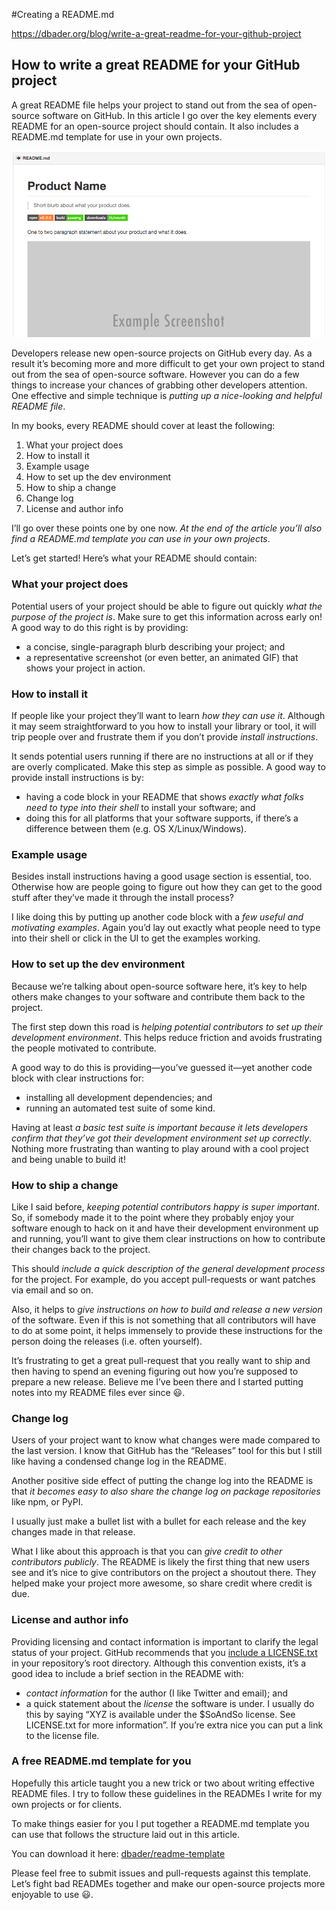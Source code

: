 
#Creating a README.md


https://dbader.org/blog/write-a-great-readme-for-your-github-project



## How to write a great README for your GitHub project

A great README file helps your project to stand out from the sea of open-source software on GitHub. In this article I go over the key elements every README for an open-source project should contain. It also includes a README.md template for use in your own projects.

![example of github readme](documentation/img/github-readme-header.png)

Developers release new open-source projects on GitHub every day. As a result it’s becoming more and more difficult to get your own project to stand out from the sea of open-source software. However you can do a few things to increase your chances of grabbing other developers attention. One effective and simple technique is *putting up a nice-looking and helpful README file*.

In my books, every README should cover at least the following:

1. What your project does
2. How to install it
2. Example usage
2. How to set up the dev environment
2. How to ship a change
2. Change log
2. License and author info

I’ll go over these points one by one now. *At the end of the article you’ll also find a README.md template you can use in your own projects*.

Let’s get started! Here’s what your README should contain:


### What your project does

Potential users of your project should be able to figure out quickly *what the purpose of the project is*. Make sure to get this information across early on! A good way to do this right is by providing:

* a concise, single-paragraph blurb describing your project; and
* a representative screenshot (or even better, an animated GIF) that shows your project in action.


### How to install it

If people like your project they’ll want to learn *how they can use it*. Although it may seem straightforward to you how to install your library or tool, it will trip people over and frustrate them if you don’t provide *install instructions*.

It sends potential users running if there are no instructions at all or if they are overly complicated. Make this step as simple as possible. A good way to provide install instructions is by:

* having a code block in your README that shows *exactly what folks need to type into their shell* to install your software; and
* doing this for all platforms that your software supports, if there’s a difference between them (e.g. OS X/Linux/Windows).


### Example usage

Besides install instructions having a good usage section is essential, too. Otherwise how are people going to figure out how they can get to the good stuff after they’ve made it through the install process?

I like doing this by putting up another code block with a *few useful and motivating examples*. Again you’d lay out exactly what people need to type into their shell or click in the UI to get the examples working.


### How to set up the dev environment

Because we’re talking about open-source software here, it’s key to help others make changes to your software and contribute them back to the project.

The first step down this road is *helping potential contributors to set up their development environment*. This helps reduce friction and avoids frustrating the people motivated to contribute.

A good way to do this is providing—you’ve guessed it—yet another code block with clear instructions for:

* installing all development dependencies; and
* running an automated test suite of some kind.

Having at least *a basic test suite is important because it lets developers confirm that they’ve got their development environment set up correctly*. Nothing more frustrating than wanting to play around with a cool project and being unable to build it!


### How to ship a change

Like I said before, *keeping potential contributors happy is super important*. So, if somebody made it to the point where they probably enjoy your software enough to hack on it and have their development environment up and running, you’ll want to give them clear instructions on how to contribute their changes back to the project.

This should *include a quick description of the general development process* for the project. For example, do you accept pull-requests or want patches via email and so on.

Also, it helps to *give instructions on how to build and release a new version* of the software. Even if this is not something that all contributors will have to do at some point, it helps immensely to provide these instructions for the person doing the releases (i.e. often yourself).

It’s frustrating to get a great pull-request that you really want to ship and then having to spend an evening figuring out how you’re supposed to prepare a new release. Believe me I’ve been there and I started putting notes into my README files ever since 😃.


### Change log

Users of your project want to know what changes were made compared to the last version. I know that GitHub has the “Releases” tool for this but I still like having a condensed change log in the README.

Another positive side effect of putting the change log into the README is that *it becomes easy to also share the change log on package repositories* like npm, or PyPI.

I usually just make a bullet list with a bullet for each release and the key changes made in that release.

What I like about this approach is that you can *give credit to other contributors publicly*. The README is likely the first thing that new users see and it’s nice to give contributors on the project a shoutout there. They helped make your project more awesome, so share credit where credit is due.

 
### License and author info

Providing licensing and contact information is important to clarify the legal status of your project. GitHub recommends that you [include a LICENSE.txt](https://help.github.com/articles/open-source-licensing/) in your repository’s root directory. Although this convention exists, it’s a good idea to include a brief section in the README with:

* *contact information* for the author (I like Twitter and email); and
* a quick statement about the *license* the software is under. I usually do this by saying “XYZ is available under the $SoAndSo license. See LICENSE.txt for more information”. If you’re extra nice you can put a link to the license file.


### A free README.md template for you

Hopefully this article taught you a new trick or two about writing effective README files. I try to follow these guidelines in the READMEs I write for my own projects or for clients.

To make things easier for you I put together a README.md template you can use that follows the structure laid out in this article.

You can download it here: [dbader/readme-template](https://github.com/dbader/readme-template)

Please feel free to submit issues and pull-requests against this template. Let’s fight bad READMEs together and make our open-source projects more enjoyable to use 😃.